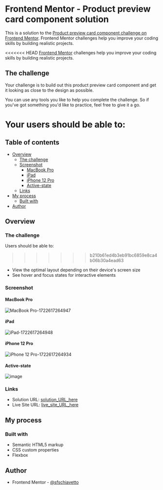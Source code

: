 # Frontend Mentor - Product preview card component solution

This is a solution to the [Product preview card component challenge on Frontend Mentor](https://www.frontendmentor.io/challenges/product-preview-card-component-GO7UmttRfa). Frontend Mentor challenges help you improve your coding skills by building realistic projects. 

<<<<<<< HEAD
[Frontend Mentor](https://www.frontendmentor.io) challenges help you improve your coding skills by building realistic projects.

## The challenge

Your challenge is to build out this product preview card component and get it looking as close to the design as possible.

You can use any tools you like to help you complete the challenge. So if you've got something you'd like to practice, feel free to give it a go.

Your users should be able to:
=======
## Table of contents

- [Overview](#overview)
  - [The challenge](#the-challenge)
  - [Screenshot](#screenshot)
    - [MacBook Pro](#macbook-pro)
    - [iPad](#ipad)
    - [iPhone 12 Pro](#iphone-12-pro)
    - [Active-state](activate-state)
  - [Links](#links)
- [My process](#my-process)
  - [Built with](#built-with)
- [Author](#author)

## Overview

### The challenge

Users should be able to:
>>>>>>> b210b61ed4b3eb91bc6859e8ca4b06b30a4ead63

- View the optimal layout depending on their device's screen size
- See hover and focus states for interactive elements

### Screenshot
#### MacBook Pro
![MacBook Pro-1722617264947](https://github.com/user-attachments/assets/8105bc34-3a59-4e9a-baed-5ec46b15b52f)

#### iPad
![iPad-1722617264948](https://github.com/user-attachments/assets/68032f14-6bba-4480-86e9-2786dd6db6b3)

#### iPhone 12 Pro
![iPhone 12 Pro-1722617264934](https://github.com/user-attachments/assets/1a720a8e-ca15-4861-bb3e-48961f1a61e2)

#### Active-state
![image](https://github.com/user-attachments/assets/fba5c2bd-1aba-4a30-ab1b-8ecca724913a)

### Links

- Solution URL: [solution_URL_here](https://www.frontendmentor.io/solutions/product-preview-card-component-solution-using-flexbox-jX1wW94iRz)
- Live Site URL: [live_site_URL_here](https://sfschiavetto.github.io/product-preview-card-component/)

## My process

### Built with

- Semantic HTML5 markup
- CSS custom properties
- Flexbox

## Author
- Frontend Mentor - [@sfschiavetto](https://www.frontendmentor.io/profile/sfschiavetto)

